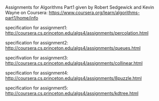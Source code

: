 Assignments for Algorithms Part1 given by Robert Sedgewick and Kevin Wayne on Coursera:
https://www.coursera.org/learn/algorithms-part1/home/info

specification for assignment1:
http://coursera.cs.princeton.edu/algs4/assignments/percolation.html

specification for assignment2:
http://coursera.cs.princeton.edu/algs4/assignments/queues.html

specifivation for assignment3:
http://coursera.cs.princeton.edu/algs4/assignments/collinear.html

specification for assignment4:
http://coursera.cs.princeton.edu/algs4/assignments/8puzzle.html

specification for assignment5:
http://coursera.cs.princeton.edu/algs4/assignments/kdtree.html